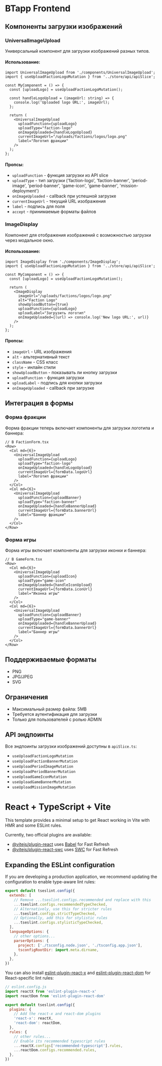 # BTapp Frontend

## Компоненты загрузки изображений

### UniversalImageUpload

Универсальный компонент для загрузки изображений разных типов.

#### Использование:

```tsx
import UniversalImageUpload from './components/UniversalImageUpload';
import { useUploadFactionLogoMutation } from '../store/api/apiSlice';

const MyComponent = () => {
  const [uploadLogo] = useUploadFactionLogoMutation();
  
  const handleLogoUpload = (imageUrl: string) => {
    console.log('Uploaded logo URL:', imageUrl);
  };

  return (
    <UniversalImageUpload
      uploadFunction={uploadLogo}
      uploadType="faction-logo"
      onImageUploaded={handleLogoUpload}
      currentImageUrl="/uploads/factions/logos/logo.png"
      label="Логотип фракции"
    />
  );
};
```

#### Пропсы:

- `uploadFunction` - функция загрузки из API slice
- `uploadType` - тип загрузки ('faction-logo', 'faction-banner', 'period-image', 'period-banner', 'game-icon', 'game-banner', 'mission-deployment')
- `onImageUploaded` - callback при успешной загрузке
- `currentImageUrl` - текущий URL изображения
- `label` - подпись для поля
- `accept` - принимаемые форматы файлов

### ImageDisplay

Компонент для отображения изображений с возможностью загрузки через модальное окно.

#### Использование:

```tsx
import ImageDisplay from './components/ImageDisplay';
import { useUploadFactionLogoMutation } from '../store/api/apiSlice';

const MyComponent = () => {
  const [uploadLogo] = useUploadFactionLogoMutation();
  
  return (
    <ImageDisplay
      imageUrl="/uploads/factions/logos/logo.png"
      alt="Faction Logo"
      showUploadButton={true}
      uploadFunction={uploadLogo}
      uploadLabel="Загрузить логотип"
      onImageUploaded={(url) => console.log('New logo URL:', url)}
    />
  );
};
```

#### Пропсы:

- `imageUrl` - URL изображения
- `alt` - альтернативный текст
- `className` - CSS класс
- `style` - инлайн стили
- `showUploadButton` - показывать ли кнопку загрузки
- `uploadFunction` - функция загрузки
- `uploadLabel` - подпись для кнопки загрузки
- `onImageUploaded` - callback при загрузке

## Интеграция в формы

### Форма фракции

Форма фракции теперь включает компоненты для загрузки логотипа и баннера:

```tsx
// В FactionForm.tsx
<Row>
  <Col md={6}>
    <UniversalImageUpload
      uploadFunction={uploadLogo}
      uploadType="faction-logo"
      onImageUploaded={handleLogoUpload}
      currentImageUrl={formData.logoUrl}
      label="Логотип фракции"
    />
  </Col>
  <Col md={6}>
    <UniversalImageUpload
      uploadFunction={uploadBanner}
      uploadType="faction-banner"
      onImageUploaded={handleBannerUpload}
      currentImageUrl={formData.bannerUrl}
      label="Баннер фракции"
    />
  </Col>
</Row>
```

### Форма игры

Форма игры включает компоненты для загрузки иконки и баннера:

```tsx
// В GameForm.tsx
<Row>
  <Col md={6}>
    <UniversalImageUpload
      uploadFunction={uploadIcon}
      uploadType="game-icon"
      onImageUploaded={handleIconUpload}
      currentImageUrl={formData.iconUrl}
      label="Иконка игры"
    />
  </Col>
  <Col md={6}>
    <UniversalImageUpload
      uploadFunction={uploadBanner}
      uploadType="game-banner"
      onImageUploaded={handleBannerUpload}
      currentImageUrl={formData.bannerUrl}
      label="Баннер игры"
    />
  </Col>
</Row>
```

## Поддерживаемые форматы

- PNG
- JPG/JPEG
- SVG

## Ограничения

- Максимальный размер файла: 5MB
- Требуется аутентификация для загрузки
- Только для пользователей с ролью ADMIN

## API эндпоинты

Все эндпоинты загрузки изображений доступны в `apiSlice.ts`:

- `useUploadFactionLogoMutation`
- `useUploadFactionBannerMutation`
- `useUploadPeriodImageMutation`
- `useUploadPeriodBannerMutation`
- `useUploadGameIconMutation`
- `useUploadGameBannerMutation`
- `useUploadMissionImageMutation`

# React + TypeScript + Vite

This template provides a minimal setup to get React working in Vite with HMR and some ESLint rules.

Currently, two official plugins are available:

- [@vitejs/plugin-react](https://github.com/vitejs/vite-plugin-react/blob/main/packages/plugin-react/README.md) uses [Babel](https://babeljs.io/) for Fast Refresh
- [@vitejs/plugin-react-swc](https://github.com/vitejs/vite-plugin-react-swc) uses [SWC](https://swc.rs/) for Fast Refresh

## Expanding the ESLint configuration

If you are developing a production application, we recommend updating the configuration to enable type-aware lint rules:

```js
export default tseslint.config({
  extends: [
    // Remove ...tseslint.configs.recommended and replace with this
    ...tseslint.configs.recommendedTypeChecked,
    // Alternatively, use this for stricter rules
    ...tseslint.configs.strictTypeChecked,
    // Optionally, add this for stylistic rules
    ...tseslint.configs.stylisticTypeChecked,
  ],
  languageOptions: {
    // other options...
    parserOptions: {
      project: ['./tsconfig.node.json', './tsconfig.app.json'],
      tsconfigRootDir: import.meta.dirname,
    },
  },
})
```

You can also install [eslint-plugin-react-x](https://github.com/Rel1cx/eslint-react/tree/main/packages/plugins/eslint-plugin-react-x) and [eslint-plugin-react-dom](https://github.com/Rel1cx/eslint-react/tree/main/packages/plugins/eslint-plugin-react-dom) for React-specific lint rules:

```js
// eslint.config.js
import reactX from 'eslint-plugin-react-x'
import reactDom from 'eslint-plugin-react-dom'

export default tseslint.config({
  plugins: {
    // Add the react-x and react-dom plugins
    'react-x': reactX,
    'react-dom': reactDom,
  },
  rules: {
    // other rules...
    // Enable its recommended typescript rules
    ...reactX.configs['recommended-typescript'].rules,
    ...reactDom.configs.recommended.rules,
  },
})
```
